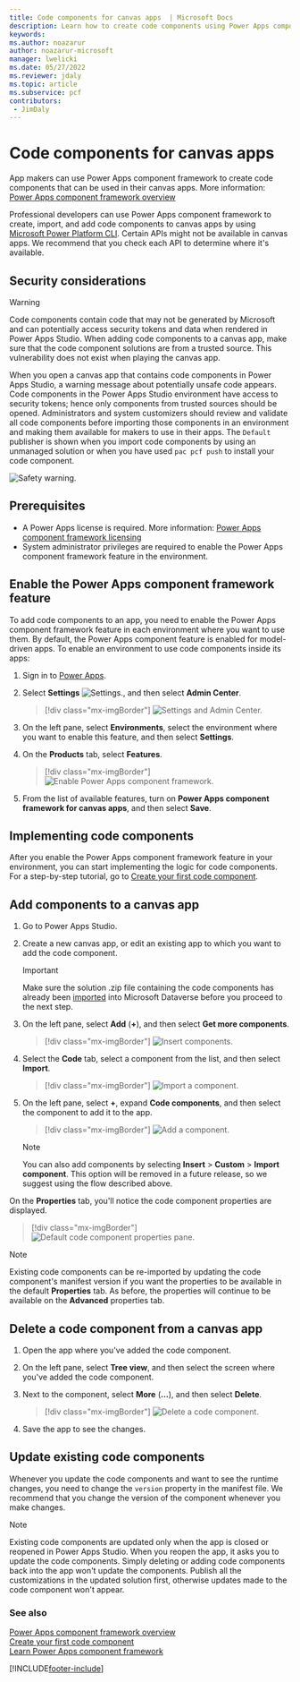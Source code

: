 ```yaml
---
title: Code components for canvas apps  | Microsoft Docs
description: Learn how to create code components using Power Apps component framework for canvas apps.
keywords:
ms.author: noazarur
author: noazarur-microsoft
manager: lwelicki
ms.date: 05/27/2022
ms.reviewer: jdaly
ms.topic: article
ms.subservice: pcf
contributors:
 - JimDaly
---
```


# Code components for canvas apps

App makers can use Power Apps component framework to create code components that can be used in their canvas apps. More information: [Power Apps component framework overview](overview.md) 

Professional developers can use Power Apps component framework to create, import, and add code components to canvas apps by using [Microsoft Power Platform CLI](get-powerapps-cli.md). Certain APIs might not be available in canvas apps. We recommend that you check each API to determine where it's available.  

## Security considerations

> [!WARNING]
> Code components contain code that may not be generated by Microsoft and can potentially access security tokens and data when rendered in Power Apps Studio. When adding code components to a canvas app, make sure that the code component solutions are from a trusted source.  This vulnerability does not exist when playing the canvas app.  

When you open a canvas app that contains code components in Power Apps Studio, a warning message about potentially unsafe code appears. Code components in the Power Apps Studio environment have access to security tokens; hence only components from trusted sources should be opened. Administrators and system customizers should review and validate all code components before importing those components in an environment and making them available for makers to use in their apps. The `Default` publisher is shown when you import code components by using an unmanaged solution or when you have used `pac pcf push` to install your code component. 

![Safety warning.](media/canvas-app-safety-warning.png "Safety warning")  

## Prerequisites

- A Power Apps license is required. More information: [Power Apps component framework licensing](overview.md#licensing)
- System administrator privileges are required to enable the Power Apps component framework feature in the environment.

## Enable the Power Apps component framework feature

To add code components to an app, you need to enable the Power Apps component framework feature in each environment where you want to use them. By default, the Power Apps component feature is enabled for model-driven apps. To enable an environment to use code components inside its apps:

1. Sign in to [Power Apps](https://powerapps.microsoft.com/).

2. Select **Settings** ![Settings.](media/settings.png), and then select **Admin Center**.
    
    > [!div class="mx-imgBorder"]
    > ![Settings and Admin Center.](media/select-admin-center-from-settings.png "Settings and Admin Center") 

3. On the left pane, select **Environments**, select the environment where you want to enable this feature, and then select **Settings**.

4. On the **Products** tab, select **Features**.

   > [!div class="mx-imgBorder"]
   > ![Enable Power Apps component framework.](media/enable-pcf-feature.png "Enable Power Apps component framework")

5. From the list of available features, turn on **Power Apps component framework for canvas apps**, and then select **Save**.

## Implementing code components

After you enable the Power Apps component framework feature in your environment, you can start implementing the logic for code components. For a step-by-step tutorial, go to [Create your first code component](implementing-controls-using-typescript.md).

## Add components to a canvas app

1. Go to Power Apps Studio.

2. Create a new canvas app, or edit an existing app to which you want to add the code component.

   > [!IMPORTANT]
   > Make sure the solution .zip file containing the code components has already been [imported](../../maker/data-platform/import-update-export-solutions.md) into Microsoft Dataverse before you proceed to the next step.

3. On the left pane, select **Add** (**+**), and then select **Get more components**. 
 
   > [!div class="mx-imgBorder"]
   > ![Insert components.](media/insert-code-components-using-get-more-components.png "Insert components")

4. Select the **Code** tab, select a component from the list, and then select **Import**.

    > [!div class="mx-imgBorder"]
    > ![Import a component.](media/insert-component-add-sample-component.png "Import a component")

5. On the left pane, select **+**, expand **Code components**, and then select the component to add it to the app.

   > [!div class="mx-imgBorder"]
   > ![Add a component.](media/add-sample-component-from-list.png "Add a component")

   > [!NOTE]
   > You can also add components by selecting **Insert** > **Custom** > **Import component**. This option will be removed in a future release, so we suggest using the flow described above.
   > 

On the **Properties** tab, you'll notice the code component properties are displayed. 

> [!div class="mx-imgBorder"]
> ![Default code component properties pane.](media/property-pane-with-parameters.png "Default code components properties pane")

> [!NOTE]
> Existing code components can be re-imported by updating the code component's manifest version if you want the properties to be available in the default **Properties** tab. As before, the properties will continue to be available on the **Advanced** properties tab.<!--note from editor: Edit okay? -->

## Delete a code component from a canvas app

1. Open the app where you've added the code component. 
1. On the left pane, select **Tree view**, and then select the screen where you've added the code component. 
1. Next to the component, select **More** (**...**), and then select **Delete**.

   > [!div class="mx-imgBorder"]
   > ![Delete a code component.](media/delete-code-component.png "Delete a code component")

1. Save the app to see the changes. 

## Update existing code components

Whenever you update the code components and want to see the runtime changes, you need to change the `version` property in the manifest file. We recommend that you change the version of the component whenever you make changes.

> [!NOTE]
> Existing code components are updated only when the app is closed or reopened in Power Apps Studio. When you reopen the app, it asks you to update the code components. Simply deleting or adding code components back into the app won't update the components. Publish all the customizations in the updated solution first, otherwise updates made to the code component won't appear.

### See also

[Power Apps component framework overview](overview.md)<br/>
[Create your first code component](implementing-controls-using-typescript.md)<br/>
[Learn Power Apps component framework](/learn/paths/use-power-apps-component-framework)


[!INCLUDE[footer-include](../../includes/footer-banner.md)]
